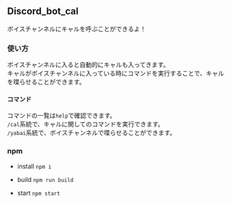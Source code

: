 ## Discord_bot_cal

ボイスチャンネルにキャルを呼ぶことができるよ！

### 使い方

ボイスチャンネルに入ると自動的にキャルも入ってきます。  
キャルがボイスチャンネルに入っている時にコマンドを実行することで、キャルを喋らせることができます。  

#### コマンド
コマンドの一覧は`help`で確認できます。  
`/cal`系統で、キャルに関してのコマンドを実行できます。  
`/yabai`系統で、ボイスチャンネルで喋らせることができます。  

### npm

- install
`npm i`

- build
`npm run build`

- start
`npm start`

